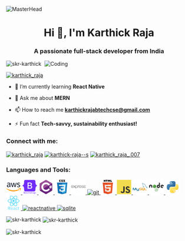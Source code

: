![MasterHead](https://user-images.githubusercontent.com/108824074/208310711-205b6b4a-f445-4215-bbc4-0ebfcbde5259.jpg)
<h1 align="center">Hi 👋, I'm Karthick Raja</h1>
<h3 align="center">A passionate full-stack developer from India</h3>
<img align="right" alt="Coding" width="400" src="https://myoctocat.com/assets/images/octocats/octocat-16.png"/>

<p align="left"> <img src="https://komarev.com/ghpvc/?username=skr-karthick&label=Profile%20views&color=0e75b6&style=flat" alt="skr-karthick" /> </p>

<p align="left"> <a href="https://twitter.com/karthick_raja" target="blank"><img src="https://img.shields.io/twitter/follow/karthick_raja?logo=twitter&style=for-the-badge" alt="karthick_raja" /></a> </p>

- 🌱 I’m currently learning **React Native**

- 💬 Ask me about **MERN**

- 📫 How to reach me **karthickrajabtechcse@gmail.com**

- ⚡ Fun fact **Tech-savvy, sustainability enthusiast!**

<h3 align="left">Connect with me:</h3>
<p align="left">
<a href="https://twitter.com/karthick_raja" target="blank"><img align="center" src="https://raw.githubusercontent.com/rahuldkjain/github-profile-readme-generator/master/src/images/icons/Social/twitter.svg" alt="karthick_raja" height="30" width="40" /></a>
<a href="https://linkedin.com/in/karthick-raja--s" target="blank"><img align="center" src="https://raw.githubusercontent.com/rahuldkjain/github-profile-readme-generator/master/src/images/icons/Social/linked-in-alt.svg" alt="karthick-raja--s" height="30" width="40" /></a>
<a href="https://instagram.com/karthick_raja_.007" target="blank"><img align="center" src="https://raw.githubusercontent.com/rahuldkjain/github-profile-readme-generator/master/src/images/icons/Social/instagram.svg" alt="karthick_raja_.007" height="30" width="40" /></a>
</p>

<h3 align="left">Languages and Tools:</h3>
<p align="left"> <a href="https://aws.amazon.com" target="_blank" rel="noreferrer"> <img src="https://raw.githubusercontent.com/devicons/devicon/master/icons/amazonwebservices/amazonwebservices-original-wordmark.svg" alt="aws" width="40" height="40"/> </a> <a href="https://getbootstrap.com" target="_blank" rel="noreferrer"> <img src="https://raw.githubusercontent.com/devicons/devicon/master/icons/bootstrap/bootstrap-plain-wordmark.svg" alt="bootstrap" width="40" height="40"/> </a> <a href="https://www.w3schools.com/cs/" target="_blank" rel="noreferrer"> <img src="https://raw.githubusercontent.com/devicons/devicon/master/icons/csharp/csharp-original.svg" alt="csharp" width="40" height="40"/> </a> <a href="https://www.w3schools.com/css/" target="_blank" rel="noreferrer"> <img src="https://raw.githubusercontent.com/devicons/devicon/master/icons/css3/css3-original-wordmark.svg" alt="css3" width="40" height="40"/> </a> <a href="https://expressjs.com" target="_blank" rel="noreferrer"> <img src="https://raw.githubusercontent.com/devicons/devicon/master/icons/express/express-original-wordmark.svg" alt="express" width="40" height="40"/> </a> <a href="https://git-scm.com/" target="_blank" rel="noreferrer"> <img src="https://www.vectorlogo.zone/logos/git-scm/git-scm-icon.svg" alt="git" width="40" height="40"/> </a> <a href="https://www.w3.org/html/" target="_blank" rel="noreferrer"> <img src="https://raw.githubusercontent.com/devicons/devicon/master/icons/html5/html5-original-wordmark.svg" alt="html5" width="40" height="40"/> </a> <a href="https://developer.mozilla.org/en-US/docs/Web/JavaScript" target="_blank" rel="noreferrer"> <img src="https://raw.githubusercontent.com/devicons/devicon/master/icons/javascript/javascript-original.svg" alt="javascript" width="40" height="40"/> </a> <a href="https://www.mysql.com/" target="_blank" rel="noreferrer"> <img src="https://raw.githubusercontent.com/devicons/devicon/master/icons/mysql/mysql-original-wordmark.svg" alt="mysql" width="40" height="40"/> </a> <a href="https://nodejs.org" target="_blank" rel="noreferrer"> <img src="https://raw.githubusercontent.com/devicons/devicon/master/icons/nodejs/nodejs-original-wordmark.svg" alt="nodejs" width="40" height="40"/> </a> <a href="https://www.python.org" target="_blank" rel="noreferrer"> <img src="https://raw.githubusercontent.com/devicons/devicon/master/icons/python/python-original.svg" alt="python" width="40" height="40"/> </a> <a href="https://reactjs.org/" target="_blank" rel="noreferrer"> <img src="https://raw.githubusercontent.com/devicons/devicon/master/icons/react/react-original-wordmark.svg" alt="react" width="40" height="40"/> </a> <a href="https://reactnative.dev/" target="_blank" rel="noreferrer"> <img src="https://reactnative.dev/img/header_logo.svg" alt="reactnative" width="40" height="40"/> </a> <a href="https://www.sqlite.org/" target="_blank" rel="noreferrer"> <img src="https://www.vectorlogo.zone/logos/sqlite/sqlite-icon.svg" alt="sqlite" width="40" height="40"/> </a> </p>

<p><img align="left" src="https://github-readme-stats.vercel.app/api/top-langs?username=skr-karthick&show_icons=true&locale=en&layout=compact" alt="skr-karthick" /></p>

<p>&nbsp;<img align="center" src="https://github-readme-stats.vercel.app/api?username=skr-karthick&show_icons=true&locale=en" alt="skr-karthick" /></p>

<p><img align="center" src="https://github-readme-streak-stats.herokuapp.com/?user=skr-karthick&" alt="skr-karthick" /></p>
